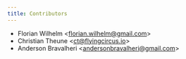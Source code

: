 ```yaml
---
title: Contributors
---
```


-   Florian Wilhelm \<<florian.wilhelm@gmail.com>\>
-   Christian Theune \<<ct@flyingcircus.io>\>
-   Anderson Bravalheri \<<andersonbravalheri@gmail.com>\>
